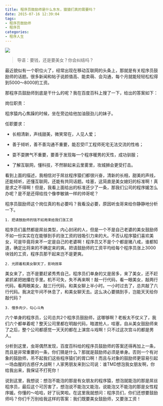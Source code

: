 ```yaml
---
title: 程序员鼓励师是什么东东，猿猿们真的需要吗？
date: 2015-07-16 12:39:04
tags:
- 程序员鼓励师
- 程序员
categories: 
- 程序人生
---
```

![](http://7xsgef.com1.z0.glb.clouddn.com/64fdsfsdfsdfsdf2233dfdf0.jpg)    

>导语：要钱，还是要美女？你会纠结吗？


最近貌似有一个职位火了，经常出现在移动互联网的头条上，那就是有关程序员鼓励师的话题。很多新闻和帖子说颜值高、能卖萌、会沟通，每个月就能轻轻松松得到5000～8000的工资。


那程序员鼓励师到底是干什么的呢？我在百度百科上搜了一下，给出的答案如下：

岗位职责：

程序猿内心焦躁的时候，坐在旁边给他加油鼓劲儿的妹子。

任职要求：

* 长相清新，声线甜美，微笑常在，人见人爱；

* 善于倾听，善不善沟通不重要，能忍受IT工程师死宅无法交流的性格；

* 耍不耍脾气不重要，要善于发现每一个程序暖男的天性，成功驯服；

* 了解互联网，懂科技，不然聊起来云里雾里，攻城狮会更受打击。

<!--more-->
看到上面的描述，我相信对于屌丝程序猿们都很兴奋，清新的长相，甜美的声线，还能倾听，还懂互联网，还能有共同话题。哇塞，这简直是美女媳妇的标准啊！真是求之不得啊！但是，我看上面给出的标准还少了一条，那我们公司的程序媛怎么办呢？是不是还得给找个像李敏镐一样的帅哥呢？


程序员鼓励师这个岗位真的有必要吗？我看没必要，原因听虫哥来给你静静地分析一下。


    1. 把请鼓励师的钱不如用来给我们涨工资 


程序员们虽然都是屌丝类型，内心封闭的人，但是一个不是自己老婆的美女鼓励师不如一份实实在在能够到手的涨工资的钱吸引力来的大。不否认程序猿们喜欢美女，可是毕竟将来不一定是自己的老婆啊！程序员又不是个个都是猪八戒，谁都知道，确定比将来的不确定来的爽。把请鼓励师的工资平均给每个程序员涨上3000块钱的工资，程序员那干起来岂不是更爽。


    2. 光顾着和美女聊天了，影响效率


美女来了，岂不是要赶紧秀秀自己，程序员们单身的又是居多，来了美女，还不赶紧抓紧把她攥在手里。机不可失，失不再来啊！敲一行代码，看一眼美女，敲两行代码，看两眼美女，敲三行代码，和美女聊上半小时。一小时过去了，总共敲了六行代码。我决定午间不休息了，和美女聊天去。这么决心要搞到手，岂能天天给你敲代码？


    3. 僧多肉少，勾心斗角


六个单身的程序员，公司总共2个程序员鼓励师，这哪够啊？老板太不仗义了，我们六个都单着呢？整天公司里都在明敲代码，暗渡抢人，哇塞，自从美女鼓励师来了之后，整个公司都感觉一天天的都在上演宫斗戏啊！只不过这次宫斗的都是男人。


分析到这里，虫哥偶然发现，百度百科给的程序员鼓励师的答案还得再加上一条，而且是非常重要的一条，你们猜是什么？那就是鼓励师必须是单身。否则一个有对象的鼓励师，吊不起我们这些程序猿们的胃口啊！而且与对象的鼓励师更容易引起一场血腥的古惑仔大战啊！人家男朋友来到公司说：谁TMD想泡我女朋友啊，你给我出来，我保证不打死你！


说到这里，我想说：想泡不能泡的那是有女朋友的程序猿，想泡就能泡的那是屌丝程序员，最后这个可厉害了，想泡说不能泡又能泡，说能泡又不能泡的那是女性程序媛。你懂的～哈哈，好了玩笑啦。在这里我就想问：程序员们，你们还想要鼓励师吗？你们千万别给我这样的答案：我们既要美女鼓励师，又要涨工资！

